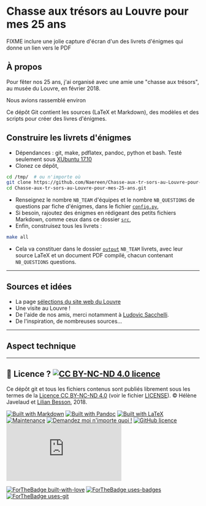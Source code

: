 # Chasse aux trésors au Louvre pour mes 25 ans

FIXME inclure une jolie capture d'écran d'un des livrets d'énigmes qui donne un lien vers le PDF

## À propos

Pour fêter nos 25 ans, j'ai organisé avec une amie une "chasse aux trésors", au musée du Louvre, en février 2018.

Nous avions rassemblé environ

Ce dépôt Git contient les sources (LaTeX et Markdown), des modèles et des scripts pour créer des livres d'énigmes.

## Construire les livrets d'énigmes
- Dépendances : git, make, pdflatex, pandoc, python et bash. Testé seulement sous [XUbuntu 17.10](https://xubuntu.org/getxubuntu/)
- Clonez ce dépôt,
```bash
cd /tmp/  # ou n'importe où
git clone https://github.com/Naereen/Chasse-aux-tr-sors-au-Louvre-pour-mes-25-ans.git
cd Chasse-aux-tr-sors-au-Louvre-pour-mes-25-ans.git
```
- Renseignez le nombre `NB_TEAM` d'équipes et le nombre `NB_QUESTIONS` de questions par fiche d'énigmes, dans le fichier [`config.py`](config.py),
- Si besoin, rajoutez des énigmes en rédigeant des petits fichiers Markdown, comme ceux dans ce dossier [`src`](src/),
- Enfin, construisez tous les livrets :
```bash
make all
```
- Cela va constituer dans le dossier [`output`](output/) `NB_TEAM` livrets, avec leur source LaTeX et un document PDF compilé, chacun contenant `NB_QUESTIONS` questions.

----

## Sources et idées
- La page [sélections du site web du Louvre](http://www.louvre.fr/selections)
- Une visite au Louvre !
- De l'aide de nos amis, merci notamment à [Ludovic Sacchelli](http://www.cmap.polytechnique.fr/~sacchelli/).
- De l'inspiration, de nombreuses sources...

----

## Aspect technique

----

## :scroll: Licence ? [![CC BY-NC-ND 4.0 licence](https://img.shields.io/github/license/Naereen/Chasse-aux-tr-sors-au-Louvre-pour-mes-25-ans.svg)](https://github.com/Naereen/Chasse-aux-tr-sors-au-Louvre-pour-mes-25-ans/blob/master/LICENSE)
Ce dépôt git et tous les fichiers contenus sont publiés librement sous les termes de la [Licence CC BY-NC-ND 4.0](http://creativecommons.org/licenses/by-nc-nd/4.0/) (voir le fichier [LICENSE](LICENSE)).
© Hélène Javelaud et [Lilian Besson](https://GitHub.com/Naereen), 2018.

[![Built with Markdown](https://img.shields.io/badge/Construit%20avec-Markdown-1abc9c.svg)](http://commonmark.org)
[![Built with Pandoc](https://img.shields.io/badge/Construit%20avec-Pandoc-1abc9c.svg)](https://pandoc.org)
[![Built with LaTeX](https://img.shields.io/badge/Construit%20avec-LaTeX-1abc9c.svg)](https://www.latex-project.org/)
[![Maintenance](https://img.shields.io/badge/Maintained%3F-yes-green.svg)](https://GitHub.com/Naereen/Chasse-aux-tr-sors-au-Louvre-pour-mes-25-ans/graphs/commit-activity)
[![Demandez moi n'importe quoi !](https://img.shields.io/badge/Demandez%20moi-n'%20importe%20quoi-1abc9c.svg)](https://GitHub.com/Naereen/ama.fr)
[![GitHub licence](https://img.shields.io/github/license/Naereen/Chasse-aux-tr-sors-au-Louvre-pour-mes-25-ans.svg)](https://github.com/Naereen/Chasse-aux-tr-sors-au-Louvre-pour-mes-25-ans/blob/master/LICENSE)
[![Analytics](https://ga-beacon.appspot.com/UA-38514290-17/github.com/Naereen/Chasse-aux-tr-sors-au-Louvre-pour-mes-25-ans/README.md?pixel)](https://GitHub.com/Naereen/Chasse-aux-tr-sors-au-Louvre-pour-mes-25-ans/)

[![ForTheBadge built-with-love](http://ForTheBadge.com/images/badges/built-with-love.svg)](https://GitHub.com/Naereen/)
[![ForTheBadge uses-badges](http://ForTheBadge.com/images/badges/uses-badges.svg)](http://ForTheBadge.com)
[![ForTheBadge uses-git](http://ForTheBadge.com/images/badges/uses-git.svg)](https://GitHub.com/)

